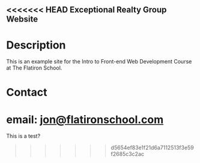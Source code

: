 <<<<<<< HEAD
Exceptional Realty Group Website
---

# Description

This is an example site for the Intro to Front-end Web Development Course at The Flatiron School.

# Contact

email: jon@flatironschool.com
=======
This is a test?
>>>>>>> d5654ef83e1f21d6a7112513f3e59f2685c3c2ac
